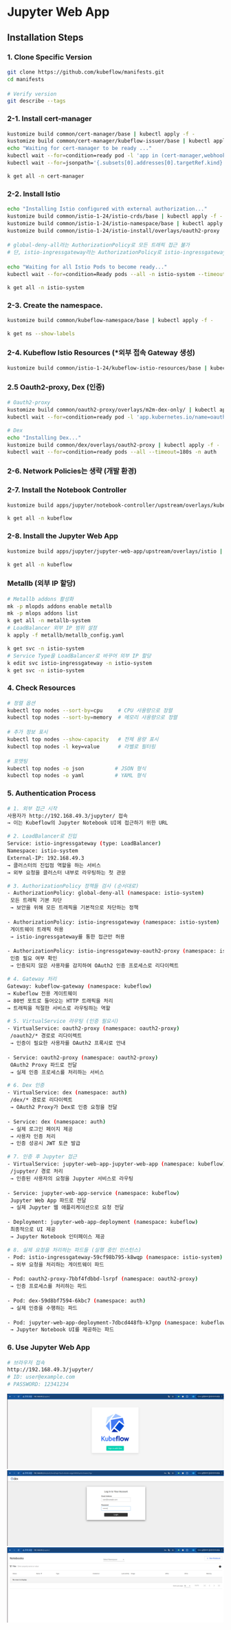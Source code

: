 # Jupyter Web App 

## Installation Steps

### 1. Clone Specific Version
```bash
git clone https://github.com/kubeflow/manifests.git
cd manifests

# Verify version
git describe --tags
```

### 2-1. Install cert-manager

```bash
kustomize build common/cert-manager/base | kubectl apply -f -
kustomize build common/cert-manager/kubeflow-issuer/base | kubectl apply -f -
echo "Waiting for cert-manager to be ready ..."
kubectl wait --for=condition=ready pod -l 'app in (cert-manager,webhook)' --timeout=180s -n cert-manager
kubectl wait --for=jsonpath='{.subsets[0].addresses[0].targetRef.kind}'=Pod endpoints -l 'app in (cert-manager,webhook)' --timeout=180s -n cert-manager
```

```bash
k get all -n cert-manager
```

### 2-2. Install Istio

```bash
echo "Installing Istio configured with external authorization..."
kustomize build common/istio-1-24/istio-crds/base | kubectl apply -f -
kustomize build common/istio-1-24/istio-namespace/base | kubectl apply -f -
kustomize build common/istio-1-24/istio-install/overlays/oauth2-proxy | kubectl apply -f -

# global-deny-all라는 AuthorizationPolicy로 모든 트래픽 접근 불가
# 단, istio-ingressgateway라는 AuthorizationPolicy로 istio-ingressgateway label이 있는 워크로드만 접속 가능 

echo "Waiting for all Istio Pods to become ready..."
kubectl wait --for=condition=Ready pods --all -n istio-system --timeout 300s
```

```bash
k get all -n istio-system
```

### 2-3. Create the namespace.

```bash
kustomize build common/kubeflow-namespace/base | kubectl apply -f -
```

```bash
k get ns --show-labels
```

### 2-4. Kubeflow Istio Resources (*외부 접속 Gateway 생성)

```bash
kustomize build common/istio-1-24/kubeflow-istio-resources/base | kubectl apply -f -
```

### 2.5 Oauth2-proxy, Dex (인증)

```bash
# Oauth2-proxy
kustomize build common/oauth2-proxy/overlays/m2m-dex-only/ | kubectl apply -f -
kubectl wait --for=condition=ready pod -l 'app.kubernetes.io/name=oauth2-proxy' --timeout=180s -n oauth2-proxy
```

```bash
# Dex
echo "Installing Dex..."
kustomize build common/dex/overlays/oauth2-proxy | kubectl apply -f -
kubectl wait --for=condition=ready pods --all --timeout=180s -n auth
```

### 2-6. Network Policies는 생략 (개발 환경) 

### 2-7. Install the Notebook Controller

```bash
kustomize build apps/jupyter/notebook-controller/upstream/overlays/kubeflow | kubectl apply -f -
```

```bash
k get all -n kubeflow
```

### 2-8. Install the Jupyter Web App

```bash
kustomize build apps/jupyter/jupyter-web-app/upstream/overlays/istio | kubectl apply -f -
```

```bash
k get all -n kubeflow
```

### Metallb (외부 IP 할당)

```bash
# Metallb addons 활성화
mk -p mlopds addons enable metallb
mk -p mlops addons list
k get all -n metallb-system
# LoadBalancer 외부 IP 범위 설정
k apply -f metallb/metallb_config.yaml
```

```bash
k get svc -n istio-system
# Service Type을 LoadBalancer로 바꾸어 외부 IP 할당
k edit svc istio-ingressgateway -n istio-system
k get svc -n istio-system
```

### 4. Check Resources

```bash
# 정렬 옵션
kubectl top nodes --sort-by=cpu     # CPU 사용량으로 정렬
kubectl top nodes --sort-by=memory  # 메모리 사용량으로 정렬

# 추가 정보 표시
kubectl top nodes --show-capacity   # 전체 용량 표시
kubectl top nodes -l key=value      # 라벨로 필터링

# 포맷팅
kubectl top nodes -o json          # JSON 형식
kubectl top nodes -o yaml          # YAML 형식
```

### 5. Authentication Process

```bash
# 1. 외부 접근 시작
사용자가 http://192.168.49.3/jupyter/ 접속
→ 이는 Kubeflow의 Jupyter Notebook UI에 접근하기 위한 URL
```

```bash
# 2. LoadBalancer로 진입
Service: istio-ingressgateway (type: LoadBalancer)
Namespace: istio-system
External-IP: 192.168.49.3
→ 클러스터의 진입점 역할을 하는 서비스
→ 외부 요청을 클러스터 내부로 라우팅하는 첫 관문
```

```bash
# 3. AuthorizationPolicy 정책들 검사 (순서대로)
- AuthorizationPolicy: global-deny-all (namespace: istio-system)
 모든 트래픽 기본 차단
 → 보안을 위해 모든 트래픽을 기본적으로 차단하는 정책

- AuthorizationPolicy: istio-ingressgateway (namespace: istio-system)
 게이트웨이 트래픽 허용
 → istio-ingressgateway를 통한 접근만 허용

- AuthorizationPolicy: istio-ingressgateway-oauth2-proxy (namespace: istio-system)
 인증 필요 여부 확인
 → 인증되지 않은 사용자를 감지하여 OAuth2 인증 프로세스로 리다이렉트
```

```bash
# 4. Gateway 처리
Gateway: kubeflow-gateway (namespace: kubeflow)
→ Kubeflow 전용 게이트웨이
→ 80번 포트로 들어오는 HTTP 트래픽을 처리
→ 트래픽을 적절한 서비스로 라우팅하는 역할
```

```bash
# 5. VirtualService 라우팅 (인증 필요시)
- VirtualService: oauth2-proxy (namespace: oauth2-proxy)
 /oauth2/* 경로로 리다이렉트
 → 인증이 필요한 사용자를 OAuth2 프록시로 안내

- Service: oauth2-proxy (namespace: oauth2-proxy)
 OAuth2 Proxy 파드로 전달
 → 실제 인증 프로세스를 처리하는 서비스
```

```bash
# 6. Dex 인증
- VirtualService: dex (namespace: auth)
 /dex/* 경로로 리다이렉트
 → OAuth2 Proxy가 Dex로 인증 요청을 전달

- Service: dex (namespace: auth)
 → 실제 로그인 페이지 제공
 → 사용자 인증 처리
 → 인증 성공시 JWT 토큰 발급
```

```bash
# 7. 인증 후 Jupyter 접근
- VirtualService: jupyter-web-app-jupyter-web-app (namespace: kubeflow)
 /jupyter/ 경로 처리
 → 인증된 사용자의 요청을 Jupyter 서비스로 라우팅

- Service: jupyter-web-app-service (namespace: kubeflow)
 Jupyter Web App 파드로 전달
 → 실제 Jupyter 웹 애플리케이션으로 요청 전달

- Deployment: jupyter-web-app-deployment (namespace: kubeflow)
 최종적으로 UI 제공
 → Jupyter Notebook 인터페이스 제공
```

```bash
# 8. 실제 요청을 처리하는 파드들 (실행 중인 인스턴스)
- Pod: istio-ingressgateway-59cf98b795-k8wqp (namespace: istio-system)
 → 외부 요청을 처리하는 게이트웨이 파드

- Pod: oauth2-proxy-7bbf4fdbbd-lsrpf (namespace: oauth2-proxy)
 → 인증 프로세스를 처리하는 파드

- Pod: dex-59d8bf7594-6kbc7 (namespace: auth)
 → 실제 인증을 수행하는 파드

- Pod: jupyter-web-app-deployment-7dbcd448fb-k7gnp (namespace: kubeflow)
 → Jupyter Notebook UI를 제공하는 파드
```

### 6. Use Jupyter Web App

```bash
# 브라우저 접속
http://192.168.49.3/jupyter/
# ID: user@example.com
# PASSWORD: 12341234
```

![alt text](image-3.png)
![alt text](image-5.png)
![alt text](image-6.png)

